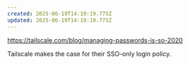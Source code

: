 ```yaml
---
created: 2025-06-19T14:19:19.775Z
updated: 2025-06-19T14:19:19.775Z
---
```

https://tailscale.com/blog/managing-passwords-is-so-2020

Tailscale makes the case for their SSO-only login policy.